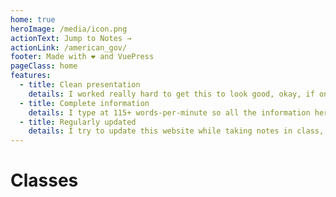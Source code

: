 ```yaml
---
home: true
heroImage: /media/icon.png
actionText: Jump to Notes →
actionLink: /american_gov/
footer: Made with ❤ and VuePress
pageClass: home
features:
  - title: Clean presentation
    details: I worked really hard to get this to look good, okay, if only I put this much effort into actually learning the material...
  - title: Complete information
    details: I type at 115+ words-per-minute so all the information here is up to speed with the slides and lectures!
  - title: Regularly updated
    details: I try to update this website while taking notes in class, so everything should be up-to-date.
---
```


# Classes

<Subject 
  name="American Government"
  description="A class covering the basics of government like how bills are passed and why Trump sucks."
  image="/media/government.jpg"
  instructor="D. Chang"
  startDate="March 25, 2019"
  endDate="May 22, 2019"
  at="/american_gov/"
/>

<Subject 
  name="???"
  instructor="?. ????"
  image="/media/study.gif"
  description="More notes coming when I can be bothered to take them."
  endDate="Future++"
  startDate="Future+"
/>
